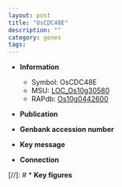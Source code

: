 ```yaml
---
layout: post
title: "OsCDC48E"
description: ""
category: genes
tags: 
---
```


* **Information**  
    + Symbol: OsCDC48E  
    + MSU: [LOC_Os10g30580](http://rice.uga.edu/cgi-bin/ORF_infopage.cgi?orf=LOC_Os10g30580)  
    + RAPdb: [Os10g0442600](http://rapdb.dna.affrc.go.jp/viewer/gbrowse_details/irgsp1?name=Os10g0442600)  

* **Publication**  

* **Genbank accession number**  

* **Key message**  

* **Connection**  

[//]: # * **Key figures**  



